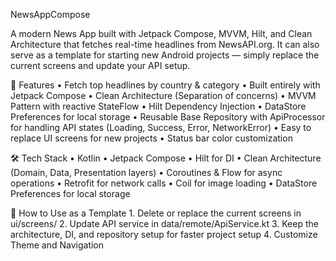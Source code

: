 NewsAppCompose

A modern News App built with Jetpack Compose, MVVM, Hilt, and Clean Architecture that fetches real-time headlines from NewsAPI.org.
It can also serve as a template for starting new Android projects — simply replace the current screens and update your API setup.

📱 Features
	•	Fetch top headlines by country & category
	•	Built entirely with Jetpack Compose
	•	Clean Architecture (Separation of concerns)
	•	MVVM Pattern with reactive StateFlow
	•	Hilt Dependency Injection
	•	DataStore Preferences for local storage
	•	Reusable Base Repository with ApiProcessor for handling API states (Loading, Success, Error, NetworkError)
	•	Easy to replace UI screens for new projects
	•	Status bar color customization


 🛠️ Tech Stack
	•	Kotlin
	•	Jetpack Compose
	•	Hilt for DI
	•	Clean Architecture (Domain, Data, Presentation layers)
	•	Coroutines & Flow for async operations
	•	Retrofit for network calls
	•	Coil for image loading
	•	DataStore Preferences for local storage


📖 How to Use as a Template
	1.	Delete or replace the current screens in ui/screens/
	2.	Update API service in data/remote/ApiService.kt
	3.	Keep the architecture, DI, and repository setup for faster project setup
	4.	Customize Theme and Navigation
